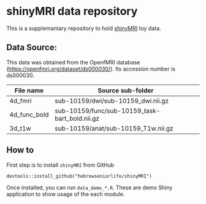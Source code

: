 # shinyMRI data repository
This is a supplemantary repository to hold [shinyMRI](https://github.com/hebrewseniorlife/shinyMRI) toy data.

## Data Source:
This data was obtained from the OpenfMRI database (https://openfmri.org/dataset/ds000030/). Its accession number is ds000030. 

|File name|Source sub-folder|
|-|-|
|4d_fmri|sub-10159/dwi/sub-10159_dwi.nii.gz|
|4d_func_bold|sub-10159/func/sub-10159_task-bart_bold.nii.gz|
|3d_t1w|sub-10159/anat/sub-10159_T1w.nii.gz|

## How to 
First step is to install `shinyMRI` from GitHub
```
devtools::install_github("hebrewseniorlife/shinyMRI")
```
Once installed, you can run `data_demo_*.R`. These are demo Shiny application to show usage of the each module.

